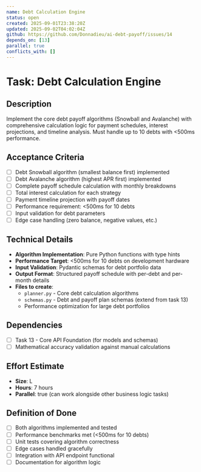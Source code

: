 ```yaml
---
name: Debt Calculation Engine
status: open
created: 2025-09-01T23:38:20Z
updated: 2025-09-02T04:02:04Z
github: https://github.com/Donnadieu/ai-debt-payoff/issues/14
depends_on: [13]
parallel: true
conflicts_with: []
---
```


# Task: Debt Calculation Engine

## Description

Implement the core debt payoff algorithms (Snowball and Avalanche) with comprehensive calculation logic for payment schedules, interest projections, and timeline analysis. Must handle up to 10 debts with <500ms performance.

## Acceptance Criteria

- [ ] Debt Snowball algorithm (smallest balance first) implemented
- [ ] Debt Avalanche algorithm (highest APR first) implemented
- [ ] Complete payoff schedule calculation with monthly breakdowns
- [ ] Total interest calculation for each strategy
- [ ] Payment timeline projection with payoff dates
- [ ] Performance requirement: <500ms for 10 debts
- [ ] Input validation for debt parameters
- [ ] Edge case handling (zero balance, negative values, etc.)

## Technical Details

- **Algorithm Implementation**: Pure Python functions with type hints
- **Performance Target**: <500ms for 10 debts on development hardware
- **Input Validation**: Pydantic schemas for debt portfolio data
- **Output Format**: Structured payoff schedule with per-debt and per-month details
- **Files to create**:
  - `planner.py` - Core debt calculation algorithms
  - `schemas.py` - Debt and payoff plan schemas (extend from task 13)
  - Performance optimization for large debt portfolios

## Dependencies

- [ ] Task 13 - Core API Foundation (for models and schemas)
- [ ] Mathematical accuracy validation against manual calculations

## Effort Estimate

- **Size**: L
- **Hours**: 7 hours
- **Parallel**: true (can work alongside other business logic tasks)

## Definition of Done

- [ ] Both algorithms implemented and tested
- [ ] Performance benchmarks met (<500ms for 10 debts)
- [ ] Unit tests covering algorithm correctness
- [ ] Edge cases handled gracefully
- [ ] Integration with API endpoint functional
- [ ] Documentation for algorithm logic
